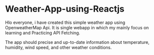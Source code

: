 # Weather-App-using-Reactjs
Hlo everyone, i have created this simple weather app using OpenweatherMap Api. It is single webapp in which my mainly focus on learning  and Practicing API Fetching.

The app should precise and up-to-date information about temperature, humidity, wind speed, and other weather conditions.
